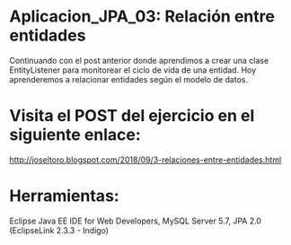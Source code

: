 # Aplicacion_JPA_03: Relación entre entidades
Continuando con el post anterior donde aprendimos a crear una clase EntityListener para monitorear el ciclo de vida de una entidad. Hoy aprenderemos a relacionar entidades según el modelo de datos.

# Visita el POST del ejercicio en el siguiente enlace:
http://joseltoro.blogspot.com/2018/09/3-relaciones-entre-entidades.html

# Herramientas:
Eclipse Java EE IDE for Web Developers, MySQL Server 5.7, JPA 2.0 (EclipseLink 2.3.3 - Indigo)

